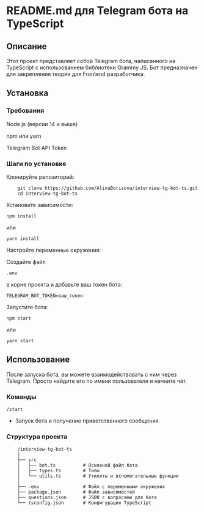# README.md для Telegram бота на TypeScript

## Описание

Этот проект представляет собой Telegram бота, написанного на TypeScript с использованием библиотеки Grammy JS. Бот предназначен для закрепления теории для Frontend разработчика.

## Установка

### Требования

Node.js (версии 14 и выше)

npm или yarn

Telegram Bot API Token

### Шаги по установке

Клонируйте репозиторий:

````
    git clone https://github.com/AlinaBorisova/interview-tg-bot-ts.git
    cd interview-tg-bot-ts
````

Установите зависимости:

`npm install`


или

`yarn install`


Настройте переменные окружения:

Создайте файл

`.env`

в корне проекта и добавьте ваш токен бота:

`TELEGRAM_BOT_TOKEN=ваш_токен`

Запустите бота:

`npm start`

или

`yarn start`


## Использование

После запуска бота, вы можете взаимодействовать с ним через Telegram. Просто найдите его по имени пользователя и начните чат.

### Команды

`/start`

- Запуск бота и получение приветственного сообщения.

### Структура проекта

````    
    /interview-tg-bot-ts
    │
    ├── src
    │   ├── bot.ts          # Основной файл бота
    │   ├── types.ts        # Типы
    │   └── utils.ts        # Утилиты и вспомогательные функции
    │
    ├── .env                # Файл с переменными окружения
    ├── package.json        # Файл зависимостей
    ├── questions.json      # JSON с вопросами для бота
    └── tsconfig.json       # Конфигурация TypeScript
````